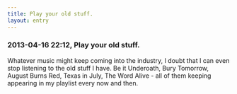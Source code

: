 ```yaml
---
title: Play your old stuff.
layout: entry
---
```

### 2013-04-16 22:12, Play your old stuff. 

Whatever music might keep coming into the industry, I doubt that I can even stop listening to the old stuff I have. Be it Underoath, Bury Tomorrow, August Burns Red, Texas in July, The Word Alive - all of them keeping appearing in my playlist every now and then. 
